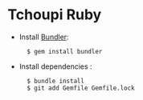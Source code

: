 # Tchoupi Ruby

- Install [Bundler](bundler.io):

		$ gem install bundler

- Install dependencies :

		$ bundle install
		$ git add Gemfile Gemfile.lock
